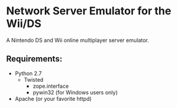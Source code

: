 Network Server Emulator for the Wii/DS
===========================
  
A Nintendo DS and Wii online multiplayer server emulator.

Requirements:
-------------
 - Python 2.7
   - Twisted
     - zope.interface
     - pywin32 (for Windows users only)
 - Apache (or your favorite httpd)
